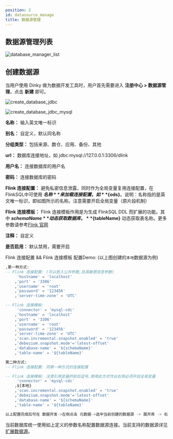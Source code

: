 ```yaml
---
position: 2
id: datasource_manage
title: 数据源管理
---
```

## 数据源管理列表

![database_manager_list](http://www.aiwenmo.com/dinky/docs/zh-CN/administrator_guide/register_center/datasource_manage/database_manager_list.png)

## 创建数据源

当用户使用 Dinky 做为数据开发工具时，用户首先需要进入 **注册中心 > 数据源管理**，点击 **新建** 即可。

![create_database_jdbc](http://www.aiwenmo.com/dinky/docs/zh-CN/administrator_guide/register_center/datasource_manage/create_database_jdbc.png)

![create_database_jdbc_mysql](http://www.aiwenmo.com/dinky/docs/zh-CN/administrator_guide/register_center/datasource_manage/create_database_jdbc_mysql.png)

**名称：** 输入英文唯一标识

**别名：** 自定义，默认同名称

**分组类型：** 包括来源、数仓、应用、备份、其他

**url：** 数据库连接地址，如 jdbc:mysql://127.0.0.1:3306/dlink

**用户名：** 连接数据库的用户名

**密码：** 连接数据库的密码

**Flink 连接配置：** 避免私密信息泄露，同时作为全局变量复用连接配置，在FlinkSQL中可使用 **${名称}** 来加载连接配置，如 **${ods}**。说明：名称指的是英文唯一标识，即如图所示的名称。注意需要开启全局变量（原片段机制）

**Flink 连接模板：** Flink 连接模板作用是为生成 FlinkSQL DDL 而扩展的功能。其中 **${schemaName}** 动态获取数据库，**${tableName}** 动态获取表名称。更多参数请参考[Flink 官网](https://nightlies.apache.org/flink/flink-docs-master/docs/connectors/table/overview/)

**注释：** 自定义

**是否启用：** 默认禁用，需要开启

Flink 连接配置 && Flink 连接模板 配置Demo: (以上图创建的`本地`数据源为例)

```sql
,第一种方式:
-- Flink 连接配置: (可以放入公共参数,及其敏感信息参数)
     'hostname' = 'localhost'
    ,'port' = '3306'
    ,'username' = 'root'
    ,'password' = '123456'
    ,'server-time-zone' = 'UTC'

-- Flink 连接模板: 
     'connector' = 'mysql-cdc'
    ,'hostname' = 'localhost'
    ,'port' = '3306'
    ,'username' = 'root'
    ,'password' = '123456'
    ,'server-time-zone' = 'UTC'
    ,'scan.incremental.snapshot.enabled' = 'true'
    ,'debezium.snapshot.mode'='latest-offset'  
    ,'database-name' = '${schemaName}'
    ,'table-name' = '${tableName}'

第二种方式:
-- Flink 连接配置: 同第一种方式的连接配置

-- Flink 连接模板: 注意引用变量的前后逗号,使用此方式作业右侧必须开启全局变量
     'connector' = 'mysql-cdc'
    ,${本地}
    ,'scan.incremental.snapshot.enabled' = 'true'
    ,'debezium.snapshot.mode'='latest-offset'
    ,'database-name' = '${schemaName}'
    ,'table-name' = '${tableName}'

以上配置完成后可在 数据开发->左侧点击 元数据->选中当前创建的数据源 -> 展开库 -> 右键单击 表名 -> 点击 SQL生成 -> 查看FlinkDDL 即可看到成果
```

当前数据库统一使用如上定义的参数名称配置数据源连接。当前支持的数据源详见 [扩展数据源](../../extend/function_expansion/datasource)。

